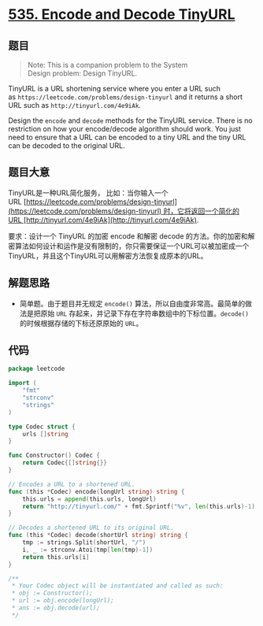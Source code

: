 # [535. Encode and Decode TinyURL](https://leetcode.com/problems/encode-and-decode-tinyurl/)


## 题目

> Note: This is a companion problem to the System Design problem: Design TinyURL.

TinyURL is a URL shortening service where you enter a URL such as `https://leetcode.com/problems/design-tinyurl` and it returns a short URL such as `http://tinyurl.com/4e9iAk`.

Design the `encode` and `decode` methods for the TinyURL service. There is no restriction on how your encode/decode algorithm should work. You just need to ensure that a URL can be encoded to a tiny URL and the tiny URL can be decoded to the original URL.

## 题目大意

TinyURL是一种URL简化服务， 比如：当你输入一个URL [https://leetcode.com/problems/design-tinyurl](https://leetcode.com/problems/design-tinyurl) 时，它将返回一个简化的URL [http://tinyurl.com/4e9iAk](http://tinyurl.com/4e9iAk).

要求：设计一个 TinyURL 的加密 encode 和解密 decode 的方法。你的加密和解密算法如何设计和运作是没有限制的，你只需要保证一个URL可以被加密成一个TinyURL，并且这个TinyURL可以用解密方法恢复成原本的URL。

## 解题思路

- 简单题。由于题目并无规定 `encode()` 算法，所以自由度非常高。最简单的做法是把原始 `URL` 存起来，并记录下存在字符串数组中的下标位置。`decode()` 的时候根据存储的下标还原原始的 `URL`。

## 代码

```go
package leetcode

import (
	"fmt"
	"strconv"
	"strings"
)

type Codec struct {
	urls []string
}

func Constructor() Codec {
	return Codec{[]string{}}
}

// Encodes a URL to a shortened URL.
func (this *Codec) encode(longUrl string) string {
	this.urls = append(this.urls, longUrl)
	return "http://tinyurl.com/" + fmt.Sprintf("%v", len(this.urls)-1)
}

// Decodes a shortened URL to its original URL.
func (this *Codec) decode(shortUrl string) string {
	tmp := strings.Split(shortUrl, "/")
	i, _ := strconv.Atoi(tmp[len(tmp)-1])
	return this.urls[i]
}

/**
 * Your Codec object will be instantiated and called as such:
 * obj := Constructor();
 * url := obj.encode(longUrl);
 * ans := obj.decode(url);
 */
```